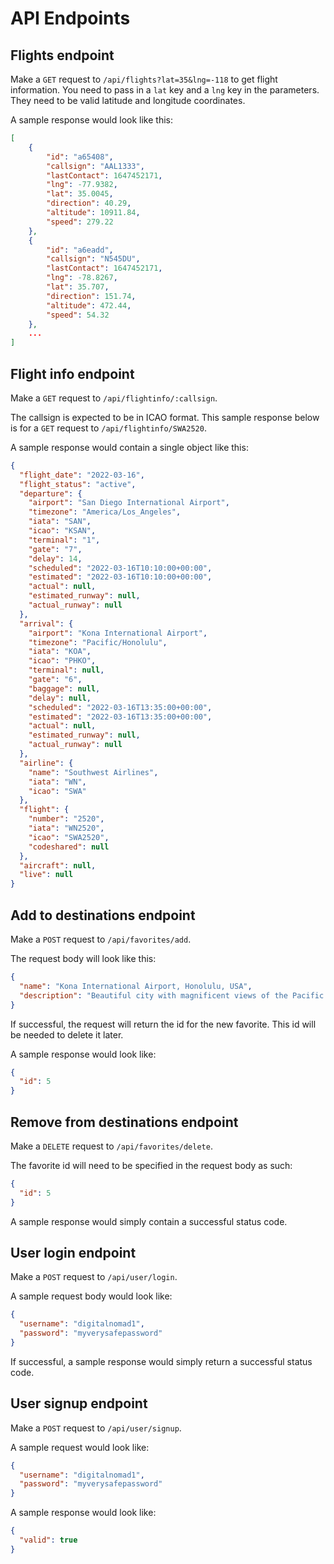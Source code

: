 # API Endpoints

## Flights endpoint

Make a `GET` request to `/api/flights?lat=35&lng=-118` to get flight information. 
You need to pass in a `lat` key and a `lng` key in the parameters. They need to be valid latitude and longitude coordinates.


A sample response would look like this:
```JSON
[
    {
        "id": "a65408",
        "callsign": "AAL1333",
        "lastContact": 1647452171,
        "lng": -77.9382,
        "lat": 35.0045,
        "direction": 40.29,
        "altitude": 10911.84,
        "speed": 279.22
    },
    {
        "id": "a6eadd",
        "callsign": "N545DU",
        "lastContact": 1647452171,
        "lng": -78.8267,
        "lat": 35.707,
        "direction": 151.74,
        "altitude": 472.44,
        "speed": 54.32
    },
    ...
]
```

## Flight info endpoint

Make a `GET` request to `/api/flightinfo/:callsign`.

The callsign is expected to be in ICAO format. This sample response below is for a `GET` request to `/api/flightinfo/SWA2520`.

A sample response would contain a single object like this:

```JSON
{
  "flight_date": "2022-03-16",
  "flight_status": "active",
  "departure": {
    "airport": "San Diego International Airport",
    "timezone": "America/Los_Angeles",
    "iata": "SAN",
    "icao": "KSAN",
    "terminal": "1",
    "gate": "7",
    "delay": 14,
    "scheduled": "2022-03-16T10:10:00+00:00",
    "estimated": "2022-03-16T10:10:00+00:00",
    "actual": null,
    "estimated_runway": null,
    "actual_runway": null
  },
  "arrival": {
    "airport": "Kona International Airport",
    "timezone": "Pacific/Honolulu",
    "iata": "KOA",
    "icao": "PHKO",
    "terminal": null,
    "gate": "6",
    "baggage": null,
    "delay": null,
    "scheduled": "2022-03-16T13:35:00+00:00",
    "estimated": "2022-03-16T13:35:00+00:00",
    "actual": null,
    "estimated_runway": null,
    "actual_runway": null
  },
  "airline": {
    "name": "Southwest Airlines",
    "iata": "WN",
    "icao": "SWA"
  },
  "flight": {
    "number": "2520",
    "iata": "WN2520",
    "icao": "SWA2520",
    "codeshared": null
  },
  "aircraft": null,
  "live": null
}
```

## Add to destinations endpoint
Make a `POST` request to `/api/favorites/add`.

The request body will look like this:

```JSON
{
  "name": "Kona International Airport, Honolulu, USA",
  "description": "Beautiful city with magnificent views of the Pacific Ocean and delightful beaches."
}
```

If successful, the request will return the id for the new favorite. This id will be needed to delete it later.

A sample response would look like:

```JSON
{
  "id": 5
}
```

## Remove from destinations endpoint
Make a `DELETE` request to `/api/favorites/delete`.

The favorite id will need to be specified in the request body as such:
```JSON
{
  "id": 5
}
```

A sample response would simply contain a successful status code.

## User login endpoint
Make a `POST` request to `/api/user/login`.

A sample request body would look like:

```JSON
{
  "username": "digitalnomad1",
  "password": "myverysafepassword"
}
```

If successful, a sample response would simply return a successful status code.

## User signup endpoint
Make a `POST` request to `/api/user/signup`.

A sample request would look like:

```JSON
{
  "username": "digitalnomad1",
  "password": "myverysafepassword"
}
```
A sample response would look like:

```JSON
{
  "valid": true
}
```